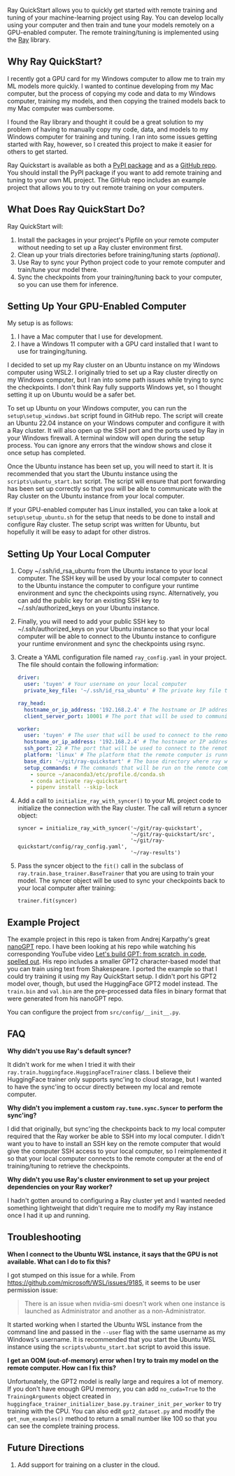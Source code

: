 Ray QuickStart allows you to quickly get started with remote training and tuning of your machine-learning
project using Ray. You can develop locally using your computer and then train and tune your models remotely on a
GPU-enabled computer. The remote training/tuning is implemented using the [Ray](https://github.com/ray-project/ray) library.


## Why Ray QuickStart?

I recently got a GPU card for my Windows computer to allow me to train my ML models more quickly. I wanted to continue
developing from my Mac computer, but the process of copying my code and data to my Windows computer, training my models, 
and then copying the trained models back to my Mac computer was cumbersome. 

I found the Ray library and thought it could be a great solution to my problem of having to manually copy my code, data,
and models to my Windows computer for training and tuning. I ran into some issues getting started with Ray, however, so 
I created this project to make it easier for others to get started.

Ray Quickstart is available as both a [PyPI package](https://pypi.org/project/ray-quickstart/) and as a 
[GitHub repo](https://github.com/tuyentruong/ray-quickstart). You should install the PyPI package if you want to add 
remote training and tuning to your own ML project. The GitHub repo includes an example project that allows you to try 
out remote training on your computers.


## What Does Ray QuickStart Do?

Ray QuickStart will:
1. Install the packages in your project's Pipfile on your remote computer without needing to set up a Ray cluster environment first.
2. Clean up your trials directories before training/tuning starts *(optional)*.
3. Use Ray to sync your Python project code to your remote computer and train/tune your model there.
4. Sync the checkpoints from your training/tuning back to your computer, so you can use them for inference.

## Setting Up Your GPU-Enabled Computer

My setup is as follows:
1. I have a Mac computer that I use for development.
2. I have a Windows 11 computer with a GPU card installed that I want to use for trainging/tuning.

I decided to set up my Ray cluster on an Ubuntu instance on my Windows computer using WSL2. I originally tried to
set up a Ray cluster directly on my Windows computer, but I ran into some path issues while trying to sync the checkpoints. 
I don't think Ray fully supports Windows yet, so I thought setting it up on Ubuntu would be a safer bet.

To set up Ubuntu on your Windows computer, you can run the `setup\setup_windows.bat` script found in GitHub repo. The 
script will create an Ubuntu 22.04 instance on your Windows computer and configure it with a Ray cluster. It will also 
open up the SSH port and the ports used by Ray in your Windows firewall. A terminal window will open during the setup 
process. You can ignore any errors that the window shows and close it once setup has completed.

Once the Ubuntu instance has been set up, you will need to start it. It is recommended that you start the Ubuntu instance
using the `scripts\ubuntu_start.bat` script. The script will ensure that port forwarding has been set up correctly so
that you will be able to communicate with the Ray cluster on the Ubuntu instance from your local computer.

If your GPU-enabled computer has Linux installed, you can take a look at `setup\setup_ubuntu.sh` for the setup that needs
to be done to install and configure Ray cluster. The setup script was written for Ubuntu, but hopefully it will be easy 
to adapt for other distros.


## Setting Up Your Local Computer

1. Copy ~/.ssh/id_rsa_ubuntu from the Ubuntu instance to your local computer. The SSH key will be used by your local
   computer to connect to the Ubuntu instance the computer to configure your runtime environment and sync the checkpoints
   using rsync. Alternatively, you can add the public key for an existing SSH key to ~/.ssh/authorized_keys on your Ubuntu 
   instance.

2. Finally, you will need to add your public SSH key to ~/.ssh/authorized_keys on your Ubuntu instance so that your local
   computer will be able to connect to the Ubuntu instance to configure your runtime environment and sync the checkpoints
   using rsync.

3. Create a YAML configuration file named `ray_config.yaml` in your project. The file should contain the following
   information:
   
   ```yaml
   driver:
     user: 'tuyen' # Your username on your local computer
     private_key_file: '~/.ssh/id_rsa_ubuntu' # The private key file that will be used to connect to the remote computer
   
   ray_head:
     hostname_or_ip_address: '192.168.2.4' # The hostname or IP address of the remote computer
     client_server_port: 10001 # The port that will be used to communicate with the Ray cluster
   
   worker:
     user: 'tuyen' # The user that will be used to connect to the remote computer using SSH
     hostname_or_ip_address: '192.168.2.4' # The hostname or IP address of the remote computer
     ssh_port: 22 # The port that will be used to connect to the remote computer using SSH
     platform: 'linux' # The platform that the remote computer is running on (used for path conversion)
     base_dir: '~/git/ray-quickstart' # The base directory where ray was installed and the ray cluster was started on the remote computer
     setup_commands: # The commands that will be run on the remote computer to set up the runtime environment
       - source ~/anaconda3/etc/profile.d/conda.sh
       - conda activate ray-quickstart
       - pipenv install --skip-lock
   ```
   
4. Add a call to `initialize_ray_with_syncer()` to your ML project code to initialize the connection with the Ray cluster.
   The call will return a syncer object:
   
   ```
   syncer = initialize_ray_with_syncer('~/git/ray-quickstart',
                                       '~/git/ray-quickstart/src',
                                       '~/git/ray-quickstart/config/ray_config.yaml',
                                       '~/ray-results')
   ```

5. Pass the syncer object to the `fit()` call in the subclass of `ray.train.base_trainer.BaseTrainer` that you are using 
   to train your model. The syncer object will be used to sync your checkpoints back to your local computer after training:

   ```
   trainer.fit(syncer)
   ```


## Example Project

The example project in this repo is taken from Andrej Karpathy's great [nanoGPT](https://github.com/karpathy/nanoGPT) repo.
I have been looking at his repo while watching his corresponding YouTube video 
[Let's build GPT: from scratch, in code, spelled out](https://www.youtube.com/watch?v=kCc8FmEb1nY&t=5419s). His repo includes
a smaller GPT2 character-based model that you can train using text from Shakespeare. I ported the example so that I 
could try training it using my Ray QuickStart setup. I didn't port his GPT2 model over, though, but used the HuggingFace 
GPT2 model instead. The `train.bin` and `val.bin` are the pre-processed data files in binary format that were generated 
from his nanoGPT repo.

You can configure the project from `src/config/__init__.py`.

## FAQ

**Why didn't you use Ray's default syncer?**

It didn't work for me when I tried it with their `ray.train.huggingface.HuggingFaceTrainer` class. I believe their
HuggingFace trainer only supports sync'ing to cloud storage, but I wanted to have the sync'ing to occur directly between
my local and remote computer.

**Why didn't you implement a custom `ray.tune.sync.Syncer` to perform the sync'ing?**

I did that originally, but sync'ing the checkpoints back to my local computer required that the Ray worker be able to 
SSH into my local computer. I didn't want you to have to install an SSH key on the remote computer that would give the
computer SSH access to your local computer, so I reimplemented it so that your local computer connects to the remote 
computer at the end of training/tuning to retrieve the checkpoints.

**Why didn't you use Ray's cluster environment to set up your project dependencies on your Ray worker?**

I hadn't gotten around to configuring a Ray cluster yet and I wanted needed something lightweight that didn't require me 
to modify my Ray instance once I had it up and running.


## Troubleshooting

**When I connect to the Ubuntu WSL instance, it says that the GPU is not available. What can I do to fix this?** 
   
I got stumped on this issue for a while. From https://github.com/microsoft/WSL/issues/9185, it seems to be user permission
issue:
   
> There is an issue when nvidia-smi doesn't work when one instance is launched as Administrator and another as a non-Administrator.

It started working when I started the Ubuntu WSL instance from the command line and passed in the `--user` flag with the same username as 
my Windows's username. It is recommended that you start the Ubuntu WSL instance using the `scripts\ubuntu_start.bat` script
to avoid this issue.

**I get an OOM (out-of-memory) error when I try to train my model on the remote computer. How can I fix this?**

Unfortunately, the GPT2 model is really large and requires a lot of memory. If you don't have enough GPU memory, you can 
add `no_cuda=True` to the `TrainingArguments` object created in `huggingface_trainer_initializer_base.py.trainer_init_per_worker`
to try training with the CPU. You can also edit `gpt2_dataset.py` and modify the `get_num_examples()` method to return a 
small number like 100 so that you can see the complete training process.


## Future Directions

1. Add support for training on a cluster in the cloud.
